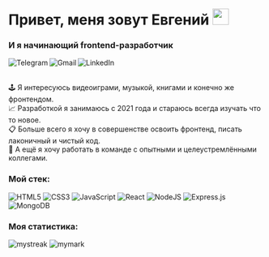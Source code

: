 <h1>Привет, меня зовут Евгений
<img src="https://github.com/blackcater/blackcater/raw/main/images/Hi.gif" height="32"/></h1>
<h3>И я начинающий frontend-разработчик</h3>
<div id='socials'>
  <a href="https://t.me/e_zybkin">
    <img align="left" alt="Telegram" src="https://img.shields.io/badge/Telegram-2CA5E0?style=for-the-badge&logo=telegram&logoColor=white" />
  </a>
  <a href="zybkin.evgeniy@gmail.com">
    <img align="left" alt="Gmail" src="https://img.shields.io/badge/Gmail-D14836?style=for-the-badge&logo=gmail&logoColor=white" />
  </a>
  <a href="https://www.linkedin.com/in/e-zybkin">
    <img align="left" alt="LinkedIn" src="https://img.shields.io/badge/linkedin-%230077B5.svg?style=for-the-badge&logo=linkedin&logoColor=white" />
  </a>
  <br>
</div>

<br>

:joystick: Я интересуюсь видеоиграми, музыкой, книгами и конечно же фронтендом.  
:chart_with_upwards_trend: Разработкой я занимаюсь с 2021 года и стараюсь всегда изучать что то новое.  
:clipboard: Больше всего я хочу в совершенстве освоить фронтенд, писать лаконичный и чистый код.  
:compass: А ещё я хочу работать в команде с опытными и целеустремлёнными коллегами. 

<h3>Мой стек:</h3>

![HTML5](https://img.shields.io/badge/html5-36465D.svg?style=for-the-badge&logo=html5&logoColor=c8a2c8)
![CSS3](https://img.shields.io/badge/css3-36465D.svg?style=for-the-badge&logo=css3&logoColor=c8a2c8)
![JavaScript](https://img.shields.io/badge/javascript-36465D.svg?style=for-the-badge&logo=javascript&logoColor=c8a2c8)
![React](https://img.shields.io/badge/react-36465D.svg?style=for-the-badge&logo=react&logoColor=c8a2c8)
![NodeJS](https://img.shields.io/badge/node.js-36465D?style=for-the-badge&logo=node.js&logoColor=c8a2c8)
![Express.js](https://img.shields.io/badge/express.js-36465D.svg?style=for-the-badge&logo=express&logoColor=c8a2c8)
![MongoDB](https://img.shields.io/badge/MongoDB-36465D.svg?style=for-the-badge&logo=mongodb&logoColor=c8a2c8)

<h3>Моя статистика:</h3>

<img src="https://github-readme-streak-stats.herokuapp.com/?user=e-zybkin&hide_border=true&theme=modern-lilac2&border_radius=10" alt="mystreak"/>
<img src="https://github-readme-stats.vercel.app/api?username=e-zybkin&show_icons=true&hide_border=true&theme=midnight-purple&border_radius=10" alt="mymark"/> 

